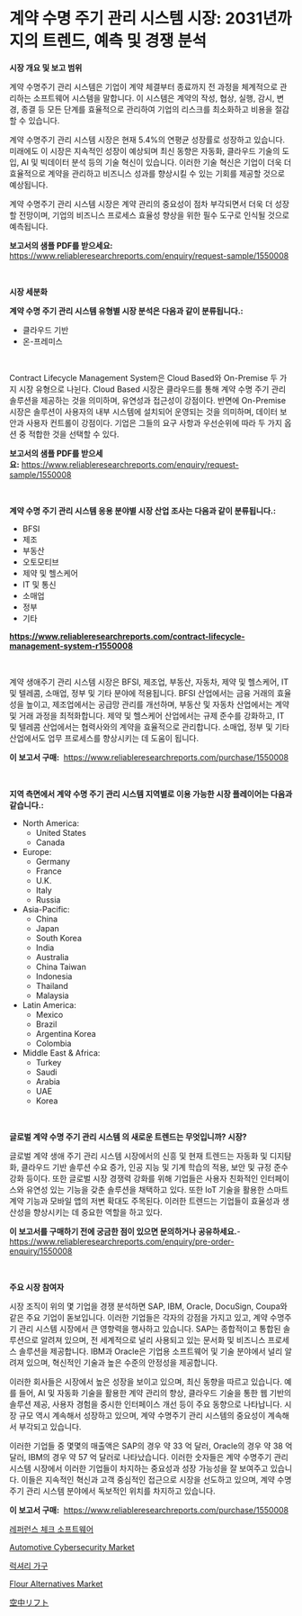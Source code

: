 <p><h1>계약 수명 주기 관리 시스템 시장: 2031년까지의 트렌드, 예측 및 경쟁 분석</h1></p><p><strong>시장 개요 및 보고 범위</strong></p>
<p><p>계약 수명주기 관리 시스템은 기업이 계약 체결부터 종료까지 전 과정을 체계적으로 관리하는 소프트웨어 시스템을 말합니다. 이 시스템은 계약의 작성, 협상, 실행, 감시, 변경, 종결 등 모든 단계를 효율적으로 관리하여 기업의 리스크를 최소화하고 비용을 절감할 수 있습니다.</p><p>계약 수명주기 관리 시스템 시장은 현재 5.4%의 연평균 성장률로 성장하고 있습니다. 미래에도 이 시장은 지속적인 성장이 예상되며 최신 동향은 자동화, 클라우드 기술의 도입, AI 및 빅데이터 분석 등의 기술 혁신이 있습니다. 이러한 기술 혁신은 기업이 더욱 더 효율적으로 계약을 관리하고 비즈니스 성과를 향상시킬 수 있는 기회를 제공할 것으로 예상됩니다.</p><p>계약 수명주기 관리 시스템 시장은 계약 관리의 중요성이 점차 부각되면서 더욱 더 성장할 전망이며, 기업의 비즈니스 프로세스 효율성 향상을 위한 필수 도구로 인식될 것으로 예측됩니다.</p></p>
<p><strong>보고서의 샘플 PDF를 받으세요:</strong> <a href="https://www.reliableresearchreports.com/enquiry/request-sample/1550008">https://www.reliableresearchreports.com/enquiry/request-sample/1550008</a></p>
<p>&nbsp;</p>
<p><strong>시장 세분화</strong></p>
<p><strong>계약 수명 주기 관리 시스템 유형별 시장 분석은 다음과 같이 분류됩니다.:</strong></p>
<p><ul><li>클라우드 기반</li><li>온-프레미스</li></ul></p>
<p>&nbsp;</p>
<p><p>Contract Lifecycle Management System은 Cloud Based와 On-Premise 두 가지 시장 유형으로 나뉜다. Cloud Based 시장은 클라우드를 통해 계약 수명 주기 관리 솔루션을 제공하는 것을 의미하며, 유연성과 접근성이 강점이다. 반면에 On-Premise 시장은 솔루션이 사용자의 내부 시스템에 설치되어 운영되는 것을 의미하며, 데이터 보안과 사용자 컨트롤이 강점이다. 기업은 그들의 요구 사항과 우선순위에 따라 두 가지 옵션 중 적합한 것을 선택할 수 있다.</p></p>
<p><strong>보고서의 샘플 PDF를 받으세요:</strong>&nbsp;<a href="https://www.reliableresearchreports.com/enquiry/request-sample/1550008">https://www.reliableresearchreports.com/enquiry/request-sample/1550008</a></p>
<p>&nbsp;</p>
<p><strong> 계약 수명 주기 관리 시스템 응용 분야별 시장 산업 조사는 다음과 같이 분류됩니다.:</strong></p>
<p><ul><li>BFSI</li><li>제조</li><li>부동산</li><li>오토모티브</li><li>제약 및 헬스케어</li><li>IT 및 통신</li><li>소매업</li><li>정부</li><li>기타</li></ul></p>
<p><strong><a href="https://www.reliableresearchreports.com/contract-lifecycle-management-system-r1550008">https://www.reliableresearchreports.com/contract-lifecycle-management-system-r1550008</a></strong></p>
<p>&nbsp;</p>
<p><p>계약 생애주기 관리 시스템 시장은 BFSI, 제조업, 부동산, 자동차, 제약 및 헬스케어, IT 및 텔레콤, 소매업, 정부 및 기타 분야에 적용됩니다. BFSI 산업에서는 금융 거래의 효율성을 높이고, 제조업에서는 공급망 관리를 개선하며, 부동산 및 자동차 산업에서는 계약 및 거래 과정을 최적화합니다. 제약 및 헬스케어 산업에서는 규제 준수를 강화하고, IT 및 텔레콤 산업에서는 협력사와의 계약을 효율적으로 관리합니다. 소매업, 정부 및 기타 산업에서도 업무 프로세스를 향상시키는 데 도움이 됩니다.</p></p>
<p><strong>이 보고서 구매:</strong>&nbsp; <a href="https://www.reliableresearchreports.com/purchase/1550008">https://www.reliableresearchreports.com/purchase/1550008</a></p>
<p>&nbsp;</p>
<p><strong>지역 측면에서 계약 수명 주기 관리 시스템 지역별로 이용 가능한 시장 플레이어는 다음과 같습니다.:</strong></p>
<p><ul>
    <li>
        North America:
        <ul>
            <li>United States</li>
            <li>Canada</li>
        </ul>
    </li>
    <li>
        Europe:
        <ul>
            <li>Germany</li>
            <li>France</li>
            <li>U.K.</li>
            <li>Italy</li>
            <li>Russia</li>
        </ul>
    </li>
    <li>
        Asia-Pacific:
        <ul>
            <li>China</li>
            <li>Japan</li>
            <li>South Korea</li>
            <li>India</li>
            <li>Australia</li>
            <li>China Taiwan</li>
            <li>Indonesia</li>
            <li>Thailand</li>
            <li>Malaysia</li>
        </ul>
    </li>
    <li>
        Latin America:
        <ul>
            <li>Mexico</li>
            <li>Brazil</li>
            <li>Argentina Korea</li>
            <li>Colombia</li>
        </ul>
    </li>
    <li>
        Middle East & Africa:
        <ul>
            <li>Turkey</li>
            <li>Saudi</li>
            <li>Arabia</li>
            <li>UAE</li>
            <li>Korea</li>
        </ul>
    </li>
    </ul></p>
<p>&nbsp;</p>
<p><strong>글로벌 계약 수명 주기 관리 시스템 의 새로운 트렌드는 무엇입니까? 시장?</strong></p>
<p><p>글로벌 계약 생애 주기 관리 시스템 시장에서의 신흥 및 현재 트렌드는 자동화 및 디지턈화, 클라우드 기반 솔루션 수요 증가, 인공 지능 및 기계 학습의 적용, 보안 및 규정 준수 강화 등이다. 또한 글로벌 시장 경쟁력 강화를 위해 기업들은 사용자 친화적인 인터페이스와 유연성 있는 기능을 갖춘 솔루션을 채택하고 있다. 또한 IoT 기술을 활용한 스마트 계약 기능과 모바일 앱의 저변 확대도 주목된다. 이러한 트렌드는 기업들이 효율성과 생산성을 향상시키는 데 중요한 역할을 하고 있다.</p></p>
<p><strong>이 보고서를 구매하기 전에 궁금한 점이 있으면 문의하거나 공유하세요.</strong>- <a href="https://www.reliableresearchreports.com/enquiry/pre-order-enquiry/1550008">https://www.reliableresearchreports.com/enquiry/pre-order-enquiry/1550008</a></p>
<p>&nbsp;</p>
<p><strong>주요 시장 참여자</strong></p>
<p><p>시장 조직이 위의 몇 기업을 경쟁 분석하면 SAP, IBM, Oracle, DocuSign, Coupa와 같은 주요 기업이 돋보입니다. 이러한 기업들은 각자의 강점을 가지고 있고, 계약 수명주기 관리 시스템 시장에서 큰 영향력을 행사하고 있습니다. SAP는 종합적이고 통합된 솔루션으로 알려져 있으며, 전 세계적으로 널리 사용되고 있는 문서화 및 비즈니스 프로세스 솔루션을 제공합니다. IBM과 Oracle은 기업용 소프트웨어 및 기술 분야에서 널리 알려져 있으며, 혁신적인 기술과 높은 수준의 안정성을 제공합니다.</p><p>이러한 회사들은 시장에서 높은 성장을 보이고 있으며, 최신 동향을 따르고 있습니다. 예를 들어, AI 및 자동화 기술을 활용한 계약 관리의 향상, 클라우드 기술을 통한 웹 기반의 솔루션 제공, 사용자 경험을 중시한 인터페이스 개선 등이 주요 동향으로 나타납니다. 시장 규모 역시 계속해서 성장하고 있으며, 계약 수명주기 관리 시스템의 중요성이 계속해서 부각되고 있습니다.</p><p>이러한 기업들 중 몇몇의 매출액은 SAP의 경우 약 33 억 달러, Oracle의 경우 약 38 억 달러, IBM의 경우 약 57 억 달러로 나타났습니다. 이러한 숫자들은 계약 수명주기 관리 시스템 시장에서 이러한 기업들이 차지하는 중요성과 성장 가능성을 잘 보여주고 있습니다. 이들은 지속적인 혁신과 고객 중심적인 접근으로 시장을 선도하고 있으며, 계약 수명주기 관리 시스템 분야에서 독보적인 위치를 차지하고 있습니다.</p></p>
<p><strong>이 보고서 구매:</strong>&nbsp;&nbsp;<a href="https://www.reliableresearchreports.com/purchase/1550008">https://www.reliableresearchreports.com/purchase/1550008</a></p>
<p><p><a href="https://github.com/crfsywufhm81415/Market-Research-Report-List-1/blob/main/151004816943.md">레퍼런스 체크 소프트웨어</a></p><p><a href="https://issuu.com/reportprime-2/docs/automotive-cybersecurity-market-size-2030.pptx">Automotive Cybersecurity Market</a></p><p><a href="https://github.com/iansanftyord09878/Market-Research-Report-List-1/blob/main/672341216942.md">럭셔리 가구</a></p><p><a href="https://github.com/NorbertYates/Market-Research-Report-List-4/blob/main/flour-alternatives-market.md">Flour Alternatives Market</a></p><p><a href="https://github.com/ReyesKohler20231/Market-Research-Report-List-1/blob/main/935801518442.md">空中リフト</a></p></p>